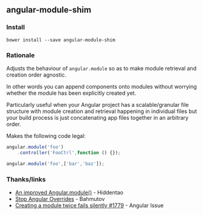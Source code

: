 ## angular-module-shim

### Install

```
bower install --save angular-module-shim
```

### Rationale

Adjusts the behaviour of `angular.module` so as to make module retrieval and creation order agnostic.

In other words you can append components onto modules without worrying whether the module has been explicitly created yet.

Particularly useful when your Angular project has a scalable/granular file structure with module creation and retrieval happening in individual files but your build process is just concatenating app files together in an arbitrary order.

Makes the following code legal:

```javascript
angular.module('foo')
    .controller('FooCtrl',function () {});

angular.module('foo',['bar','baz']);
```

### Thanks/links

- [An improved Angular.module()](http://www.hiddentao.com/archives/2013/11/04/an-improved-angular-module-split-your-modules-into-multiple-files/) - Hiddentao
- [Stop Angular Overrides](https://github.com/bahmutov/stop-angular-overrides) - Bahmutov
- [Creating a module twice fails silently #1779](https://github.com/angular/angular.js/issues/1779) - Angular Issue
